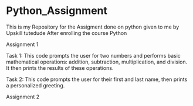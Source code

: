 # Python_Assignment

This is my Repository for the Assigment done on python given to me by Upskill tutedude After enrolling the course Python

Assignment 1

Task 1:  This code prompts the user for two numbers and performs basic 
         mathematical operations: addition, subtraction, multiplication, and division. 
         It then prints the results of these operations.
         
Task 2:  This code prompts the user for their first and last name, then prints a personalized greeting.

Assignment 2

